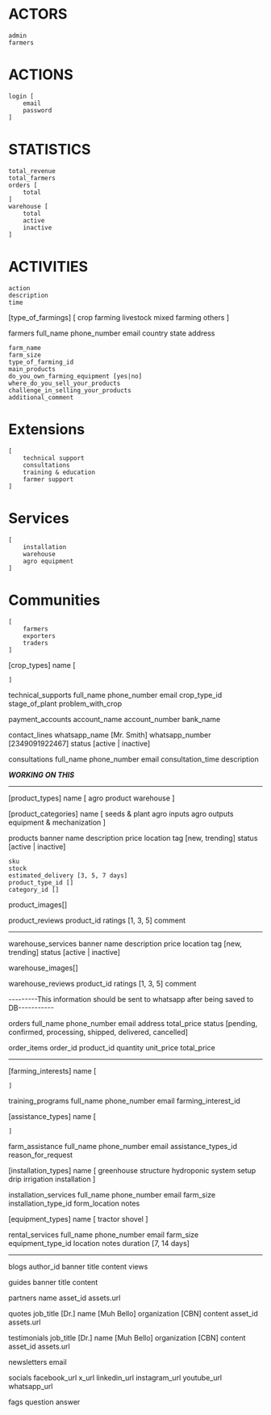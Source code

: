 

# ACTORS
    admin
    farmers

# ACTIONS
    login [
        email
        password
    ]



# STATISTICS
    total_revenue
    total_farmers
    orders [
        total
    ]
    warehouse [
        total
        active
        inactive
    ]

# ACTIVITIES
    action
    description
    time




[type_of_farmings] [
    crop farming
    livestock
    mixed farming
    others
]

farmers
    full_name
    phone_number
    email
    country
    state
    address

    farm_name
    farm_size
    type_of_farming_id
    main_products
    do_you_own_farming_equipment [yes|no]
    where_do_you_sell_your_products
    challenge_in_selling_your_products
    additional_comment


# Extensions
    [
        technical support
        consultations
        training & education
        farmer support
    ]

# Services 
    [
        installation
        warehouse
        agro equipment
    ]


# Communities
    [
        farmers
        exporters
        traders
    ]


[crop_types]
    name [

    ]

technical_supports
    full_name
    phone_number
    email
    crop_type_id
    stage_of_plant
    problem_with_crop

payment_accounts
    account_name
    account_number
    bank_name

contact_lines
 whatsapp_name [Mr. Smith]
 whatsapp_number [2349091922467]
 status [active | inactive]



consultations
    full_name
    phone_number
    email
    consultation_time
    description


***WORKING ON THIS***



-----------------------------------



[product_types]
    name [
        agro product
        warehouse
    ]

[product_categories]
    name [
        seeds & plant
        agro inputs
        agro outputs
        equipment & mechanization
    ]

products
    banner
    name
    description
    price
    location
    tag [new, trending]
    status [active | inactive]

    sku
    stock 
    estimated_delivery [3, 5, 7 days]
    product_type_id []
    category_id []

product_images[]

product_reviews
    product_id
    ratings [1, 3, 5]
    comment

---------------------- 

warehouse_services
    banner
    name
    description
    price
    location
    tag [new, trending]
    status [active | inactive]

warehouse_images[]

warehouse_reviews
    product_id
    ratings [1, 3, 5]
    comment

---------This information should be sent to whatsapp after being saved to DB-----------

orders
    full_name
    phone_number
    email
    address
    total_price
    status [pending, confirmed, processing, shipped, delivered, cancelled]

order_items
    order_id
    product_id
    quantity
    unit_price
    total_price



--------------------------------

[farming_interests]
    name [

    ]

training_programs
    full_name
    phone_number
    email
    farming_interest_id




[assistance_types]
    name [

    ]

farm_assistance
    full_name
    phone_number
    email
    assistance_types_id
    reason_for_request



[installation_types]
    name [
        greenhouse structure
        hydroponic system setup
        drip irrigation installation
    ]

installation_services
    full_name
    phone_number
    email
    farm_size
    installation_type_id
    form_location
    notes



[equipment_types]
    name [
        tractor
        shovel
    ]

rental_services
    full_name
    phone_number
    email
    farm_size
    equipment_type_id
    location
    notes
    duration [7, 14 days]


----------------------------------

blogs
    author_id
    banner
    title
    content
    views

guides
    banner
    title
    content

partners
    name
    asset_id
        assets.url

quotes
    job_title [Dr.]
    name [Muh Bello]
    organization [CBN]
    content
    asset_id
        assets.url

testimonials
    job_title [Dr.]
    name [Muh Bello]
    organization [CBN]
    content
    asset_id
        assets.url

newsletters
    email

socials
    facebook_url
    x_url
    linkedin_url
    instagram_url
    youtube_url
    whatsapp_url


fags
    question
    answer